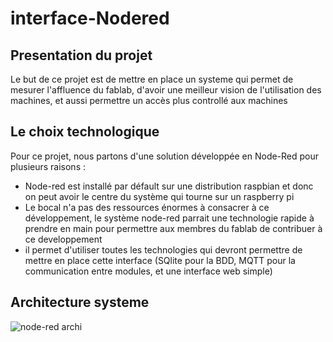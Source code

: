 # interface-Nodered

## Presentation du projet

Le but de ce projet est de mettre en place un systeme qui permet de mesurer l'affluence du fablab, d'avoir une meilleur vision de l'utilisation des machines, et aussi permettre un accès plus controllé aux machines

## Le choix technologique

Pour ce projet, nous partons d'une solution développée en Node-Red pour plusieurs raisons :
 - Node-red est installé par défault sur une distribution raspbian et donc on peut avoir le centre du système qui tourne sur un raspberry pi
 - Le bocal n'a pas des ressources énormes à consacrer à ce développement, le système node-red parrait une technologie rapide à prendre en main pour permettre aux membres du fablab de contribuer à ce developpement
 - il permet d'utiliser toutes les technologies qui devront permettre de mettre en place cette interface (SQlite pour la BDD, MQTT pour la communication entre modules, et une interface web simple)

## Architecture systeme

![node-red archi](https://user-images.githubusercontent.com/10775713/116858292-6f2a0600-abfe-11eb-9991-d13c4bf5d266.jpg)
